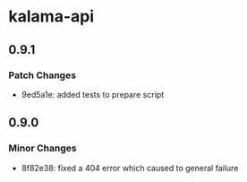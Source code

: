# kalama-api

## 0.9.1

### Patch Changes

- 9ed5a1e: added tests to prepare script

## 0.9.0

### Minor Changes

- 8f82e38: fixed a 404 error which caused to general failure
